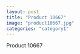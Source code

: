 ```yaml
---
layout: post
title: "Product 10667"
image: "product10667.jpg"
categories: "category1"
---
```

Product 10667
